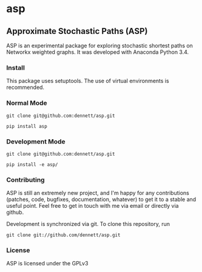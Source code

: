 # asp
## Approximate Stochastic Paths (ASP)

ASP is an experimental package for exploring stochastic shortest paths on Networkx weighted graphs. It was developed with Anaconda Python 3.4.

### Install

This package uses setuptools. The use of virtual environments is recommended.

### Normal Mode

	git clone git@github.com:dennett/asp.git

	pip install asp

### Development Mode

	git clone git@github.com:dennett/asp.git

	pip install -e asp/

### Contributing

ASP is still an extremely new project, and I'm happy for any contributions (patches, code, bugfixes, documentation, whatever) to get it to a stable and useful point. Feel free to get in touch with me via email or directly via github.

Development is synchronized via git. To clone this repository, run

	git clone git://github.com/dennett/asp.git

### License

ASP is licensed under the GPLv3